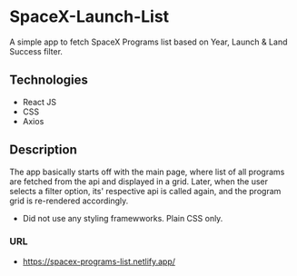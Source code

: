 # SpaceX-Launch-List
A simple app to fetch SpaceX Programs list based on Year, Launch & Land Success filter.

## Technologies
- React JS
- CSS
- Axios

## Description
The app basically starts off with the main page, where list of all programs are fetched from the api and displayed in a grid.
Later, when the user selects a filter option, its' respective api is called again, and the program grid is re-rendered accordingly.

- Did not use any styling framewworks. Plain CSS only.

### URL
- https://spacex-programs-list.netlify.app/
